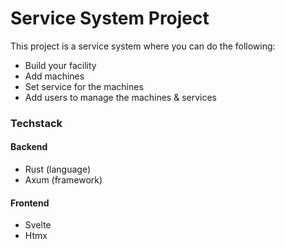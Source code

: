 # Service System Project

This project is a service system where you can do the following:

- Build your facility
- Add machines
- Set service for the machines
- Add users to manage the machines & services

### Techstack

#### Backend

- Rust (language)
- Axum (framework)

#### Frontend

- Svelte
- Htmx